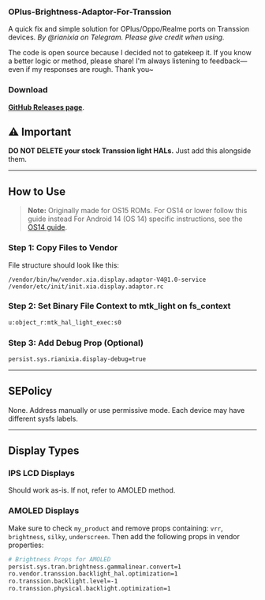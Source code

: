 ### OPlus-Brightness-Adaptor-For-Transsion

A quick fix and simple solution for OPlus/Oppo/Realme ports on Transsion devices.
*By @rianixia on Telegram. Please give credit when using.*

The code is open source because I decided not to gatekeep it. If you know a better logic or method, please share! I'm always listening to feedback—even if my responses are rough. Thank you\~

### Download
**[GitHub Releases page](https://github.com/ryanistr/OPlus-Brightness-Adaptor-For-Transsion/releases/tag/4.0)**.


## ⚠️ Important

**DO NOT DELETE your stock Transsion light HALs.**
Just add this alongside them.

---

## How to Use

> **Note:** Originally made for OS15 ROMs. For OS14 or lower follow this guide instead
For Android 14 (OS 14) specific instructions, see the [OS14 guide](readme-os14.md).

### Step 1: Copy Files to Vendor

File structure should look like this:

```
/vendor/bin/hw/vendor.xia.display.adaptor-V4@1.0-service
/vendor/etc/init/init.xia.display.adaptor.rc
```

### Step 2: Set Binary File Context to mtk_light on fs_context

```bash
u:object_r:mtk_hal_light_exec:s0
```

### Step 3: Add Debug Prop (Optional)

```bash
persist.sys.rianixia.display-debug=true
```

---

## SEPolicy

None.
Address manually or use permissive mode. Each device may have different sysfs labels.

---

## Display Types

### IPS LCD Displays

Should work as-is. If not, refer to AMOLED method.

### AMOLED Displays

Make sure to check `my_product` and remove props containing: `vrr`, `brightness`, `silky`, `underscreen`. Then add the following props in vendor properties:

```bash
# Brightness Props for AMOLED
persist.sys.tran.brightness.gammalinear.convert=1
ro.vendor.transsion.backlight_hal.optimization=1
ro.transsion.backlight.level=-1
ro.transsion.physical.backlight.optimization=1
```


